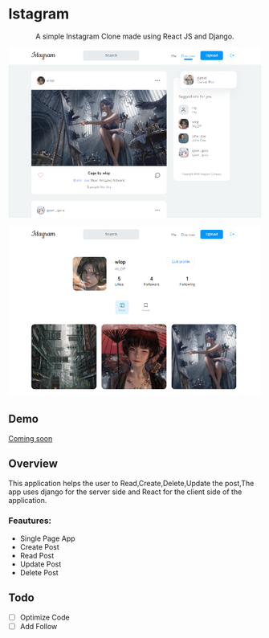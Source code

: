 # Istagram

<p align="center">A simple Instagram Clone made using React JS and Django.</p>
<p align="center">
  <img src="https://raw.githubusercontent.com/khinekyaw/istagram/main/frontend/screenshots/is1.PNG">
</p>

<p align="center">
  <img src="https://raw.githubusercontent.com/khinekyaw/istagram/main/frontend/screenshots/is2.PNG">
</p>

## Demo
<a href="#">Coming soon</a>

## Overview
This application helps the user to Read,Create,Delete,Update the post,The app uses django for the server side and React for the client side of the application.

<h3>Feautures:</h3>
<ul>
<li>Single Page App</li>
<li>Create Post</li>
<li>Read Post</li>
<li>Update Post</li>
<li>Delete Post</li>
</ul>

## Todo

-  [ ] Optimize Code
-  [ ] Add Follow
